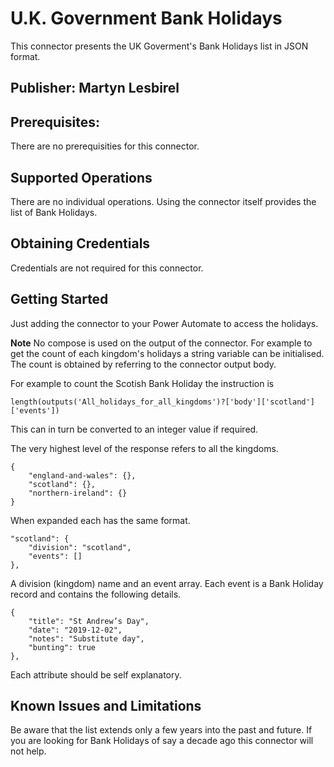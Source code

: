 # U.K. Government Bank Holidays
This connector presents the UK Goverment's Bank Holidays list in JSON format.

## Publisher: Martyn Lesbirel

## Prerequisites: 
There are no prerequisities for this connector.

## Supported Operations
There are no individual operations. Using the connector itself provides the list of Bank Holidays.

## Obtaining Credentials
Credentials are not required for this connector.

## Getting Started
Just adding the connector to your Power Automate to access the holidays. 

**Note**
No compose is used on the output of the connector. For example to get the count of each kingdom's holidays a string variable can be initialised. The count is obtained by referring to the connector output body.

For example to count the Scotish Bank Holiday the instruction is 

`length(outputs('All_holidays_for_all_kingdoms')?['body']['scotland']['events'])`

This can in turn be converted to an integer value if required.

The very highest level of the response refers to all the kingdoms.

```
{
    "england-and-wales": {},
    "scotland": {},
    "northern-ireland": {}
}
```

When expanded each has the same format.

```
"scotland": {
    "division": "scotland",
    "events": []
},
```

A division (kingdom) name and an event array. Each event is a Bank Holiday record and contains the following details.

```
{
    "title": "St Andrew’s Day",
    "date": "2019-12-02",
    "notes": "Substitute day",
    "bunting": true
},
```

Each attribute should be self explanatory.

## Known Issues and Limitations
Be aware that the list extends only a few years into the past and future. If you are looking for Bank Holidays of say a decade ago this connector will not help.
